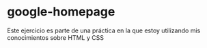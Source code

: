 # google-homepage

Este ejercicio es parte de una práctica en la que estoy utilizando mis conocimientos sobre HTML y CSS